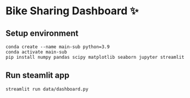 # Bike Sharing Dashboard ✨

## Setup environment

```
conda create --name main-sub python=3.9
conda activate main-sub
pip install numpy pandas scipy matplotlib seaborn jupyter streamlit
```

## Run steamlit app

```
streamlit run data/dashboard.py
```
